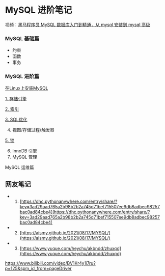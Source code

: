 # MySQL 进阶笔记

视频：[黑马程序员 MySQL 数据库入门到精通，从 mysql 安装到 mysql 高级](https://www.bilibili.com/video/BV1Kr4y1i7ru)

### MySQL 基础篇

- 约束
- 函数
- 事务

### MySQL 进阶篇
[在Linux上安装MySQL](blog/mysq-advance/install.md)

[1. 存储引擎](blog/mysq-advance/engine.md)

[2. 索引](blog/mysq-advance/mysql-index.md)

[3. SQL优化](blog/mysq-advance/sql-optimization.md)

4. 视图/存储过程/触发器

[5. 锁](blog/mysq-advance/lock.md)

6. InnoDB 引擎
7. MySQL 管理


MySQL 运维篇


## 网友笔记

- 1. [https://dhc.pythonanywhere.com/entry/share/?key=3ad29aad765a2b98b2b2a745d71bef715507ee9db8adbec98257bac0ad84cbe4](https://dhc.pythonanywhere.com/entry/share/?key=3ad29aad765a2b98b2b2a745d71bef715507ee9db8adbec98257bac0ad84cbe4)

- 2. [https://aismy.github.io/2021/08/17/MYSQL/](https://aismy.github.io/2021/08/17/MYSQL/)

- 3. [https://www.yuque.com/heychu/akbndd/zhuxqd](https://www.yuque.com/heychu/akbndd/zhuxqd)




https://www.bilibili.com/video/BV1Kr4y1i7ru?p=125&spm_id_from=pageDriver